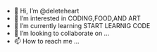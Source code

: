 - 👋 Hi, I’m @deleteheart
- 👀 I’m interested in CODING,FOOD,AND ART
- 🌱 I’m currently learning START LEARNIG CODE
- 💞️ I’m looking to collaborate on ...
- 📫 How to reach me ...

<!---
deleteheart/deleteheart is a ✨ special ✨ repository because its `README.md` (this file) appears on your GitHub profile.
You can click the Preview link to take a look at your changes.
--->
